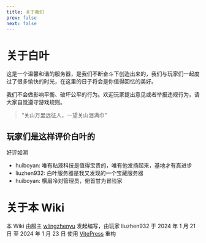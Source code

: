 ```yaml
---
title: 关于我们
prev: false
next: false
---
```


# 关于白叶

这是一个温馨和谐的服务器，是我们不断奋斗下创造出来的，我们与玩家们一起度过了很多愉快的时光，在这里的日子将会是你值得回忆的美好。

我们不会做影响平衡、破坏公平的行为。欢迎玩家提出意见或者举报违规行为，请大家自觉遵守游戏规则。

> “关山万里远征人，一望关山泪满巾”

## 玩家们是这样评价白叶的

好评如潮

- huiboyan: 唯有粘液科技是值得宝贵的，唯有他发扬起来，基地才有真进步
- liuzhen932: 白叶服务器是我又发现的一个宝藏服务器
- huiboyan: 横眉冷对管理员，俯首甘为冒险家

# 关于本 Wiki

本 Wiki 由服主 [wlingzhenyu](https://github.com/wling-art) 发起编写，由玩家 liuzhen932 于 2024 年 1 月 21 日 至 2024 年 1 月 23 日 使用 [VitePress](https://vitepress.dev) 重构